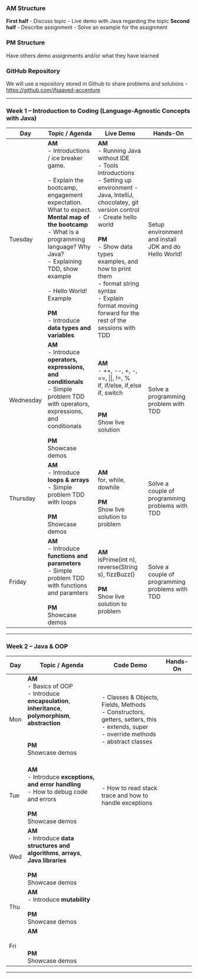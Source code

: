 
### **AM Structure**
**First half** 
	- Discuss topic
	- Live demo with Java regarding the topic
**Second half** 
	- Describe assignment
	- Solve an example for the assignment
### **PM Structure**
Have others demo assignments and/or what they have learned
### **GitHub Repository**
We will use a repository stored in Github to share problems and solutions - https://github.com/jfsaaved-accenture

---
### **Week 1 – Introduction to Coding (Language-Agnostic Concepts with Java)**

| Day       | Topic / Agenda                                                                                                                                                                                                                                                                                                                | Live Demo                                                                                                                                                                                                                                                                                                                                 | Hands-On                                              |
| --------- | ----------------------------------------------------------------------------------------------------------------------------------------------------------------------------------------------------------------------------------------------------------------------------------------------------------------------------- | ----------------------------------------------------------------------------------------------------------------------------------------------------------------------------------------------------------------------------------------------------------------------------------------------------------------------------------------- | ----------------------------------------------------- |
| Tuesday   | **AM**<br>- Introductions / ice breaker game. <br><br>- Explain the bootcamp, engagement expectation. What to expect. **Mental map of the bootcamp**<br>- What is a programming language? Why Java?<br>- Explaining TDD, show example<br><br>- Hello World! Example<br><br>**PM**<br>- Introduce **data types and variables** | **AM**<br>- Running Java without IDE<br>- Tools introductions<br>- Setting up environment - Java, IntelliJ, chocolatey, git version control<br>- Create hello world<br><br>**PM**<br>- Show data types examples, and how to print them<br>- format string syntax<br>- Explain format moving forward for the rest of the sessions with TDD | Setup environment and install JDK and do Hello World! |
| Wednesday | **AM**<br>- Introduce **operators, expressions, and conditionals**<br>- Simple problem TDD with operators, expressions, and conditionals<br><br>**PM**<br>Showcase demos                                                                                                                                                      | **AM**<br>- ++, --, +, -, ==, \|\|, !=, %<br>if, if/else, if,else if, switch<br><br><br>**PM**<br>Show live solution<br><br>                                                                                                                                                                                                              | Solve a programming problem with TDD                  |
| Thursday  | **AM**<br>- Introduce **loops & arrays**<br>- Simple problem TDD with loops<br><br>**PM**<br>Showcase demos                                                                                                                                                                                                                   | **AM**<br>for, while, dowhile<br><br>**PM**<br>Show live solution to problem                                                                                                                                                                                                                                                              | Solve a couple of programming problems with TDD       |
| Friday    | **AM**<br>- Introduce **functions and parameters**<br>- Simple problem TDD with functions and paramters<br><br>**PM**<br>Showcase demos                                                                                                                                                                                       | **AM**<br>isPrime(int n), reverse(String s), fizzBuzz()<br><br>**PM**<br>Show live solution to problem                                                                                                                                                                                                                                    | Solve a couple of programming problems with TDD       |

---
### **Week 2 – Java & OOP**

| Day | Topic / Agenda                                                                                                                                             | Code Demo                                                                                                                                      | Hands-On |
| --- | ---------------------------------------------------------------------------------------------------------------------------------------------------------- | ---------------------------------------------------------------------------------------------------------------------------------------------- | -------- |
| Mon | **AM**<br>- Basics of OOP<br>- Introduce **encapsulation**, **inheritance**, **polymorphism**, **abstraction**<br><br><br>**PM**<br>Showcase demos<br><br> | - Classes & Objects, Fields, Methods<br>- Constructors, getters, setters, this<br>- extends, super<br>- override methods<br>- abstract classes |          |
| Tue | **AM**<br>- Introduce **exceptions, and error handling**<br>- How to debug code and errors<br><br>**PM**<br>Showcase demos<br>                             | - How to read stack trace and how to handle exceptions                                                                                         |          |
| Wed | **AM**<br>- Introduce **data structures and algorithms**, **arrays**, **Java libraries**<br><br>**PM**<br>Showcase demos<br>                               |                                                                                                                                                |          |
| Thu | **AM**<br>- Introduce **mutability**<br><br>**PM**<br>Showcase demos                                                                                       |                                                                                                                                                |          |
| Fri | **AM**<br><br><br>**PM**<br>Showcase demos                                                                                                                 |                                                                                                                                                |          |

---